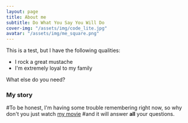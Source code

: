 ```yaml
---
layout: page
title: About me
subtitle: Do What You Say You Will Do
cover-img: "/assets/img/code_lite.jpg"
avatar: "/assets/img/me_square.png"
---
```


This is a test, but I have the following qualities:

- I rock a great mustache
- I'm extremely loyal to my family

What else do you need?

### My story

#To be honest, I'm having some trouble remembering right now, so why don't you just watch [my movie](https://en.wikipedia.org/wiki/The_Princess_Bride_%28film%29) #and it will answer **all** your questions.
